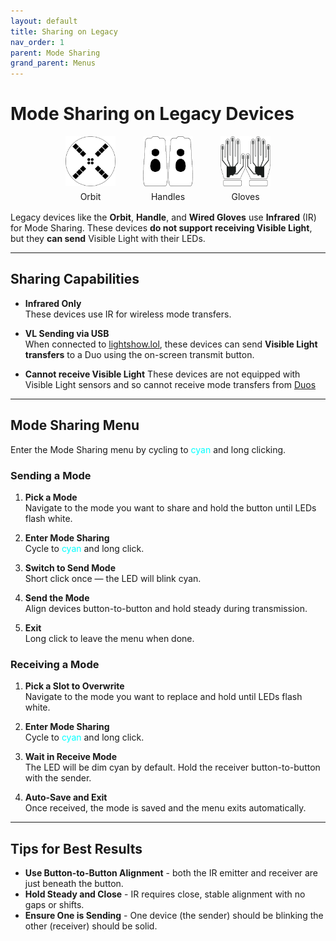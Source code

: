 ```yaml
---
layout: default
title: Sharing on Legacy
nav_order: 1
parent: Mode Sharing
grand_parent: Menus
---
```


<style>
.device-grid {
  display: flex;
  justify-content: center;
  gap: 1.5rem;
  margin: 1rem 0;
}
.device-card {
  display: flex;
  flex-direction: column;
  align-items: center;
  text-align: center;
  width: 100px;
}
.device-card img {
  width: 80px;
  height: 80px;
  object-fit: contain;
  margin-bottom: 0.5rem;
}
</style>

# Mode Sharing on Legacy Devices

<div class="device-grid">
  <div class="device-card">
    <img src="assets/images/orbit-logo-square-512.png" alt="Vortex Orbit">
    <div>Orbit</div>
  </div>
  <div class="device-card">
    <img src="assets/images/handle-logo-square-512.png" alt="Omega Handle">
    <div>Handles</div>
  </div>
  <div class="device-card">
    <img src="assets/images/gloves-logo-square-512.png" alt="Vortex Glove">
    <div>Gloves</div>
  </div>
</div>

Legacy devices like the **Orbit**, **Handle**, and **Wired Gloves** use **Infrared** (IR) for Mode Sharing. These devices **do not support receiving Visible Light**, but they **can send** Visible Light with their LEDs.

---

## Sharing Capabilities

- **Infrared Only**  
  These devices use IR for wireless mode transfers. 

- **VL Sending via USB**  
  When connected to [lightshow.lol](https://lightshow.lol), these devices can send **Visible Light transfers** to a Duo using the on-screen transmit button.

- **Cannot receive Visible Light**
  These devices are not equipped with Visible Light sensors and so cannot receive mode transfers from [Duos](duo_guide.html)

---

## Mode Sharing Menu

Enter the Mode Sharing menu by cycling to <span style="color: #00ffff;">cyan</span> and long clicking.

### Sending a Mode

1. **Pick a Mode**  
   Navigate to the mode you want to share and hold the button until LEDs flash white.

2. **Enter Mode Sharing**  
   Cycle to <span style="color: #00ffff;">cyan</span> and long click.

3. **Switch to Send Mode**  
   Short click once — the LED will blink cyan.

4. **Send the Mode**  
   Align devices button-to-button and hold steady during transmission.

5. **Exit**  
   Long click to leave the menu when done.

### Receiving a Mode

1. **Pick a Slot to Overwrite**  
   Navigate to the mode you want to replace and hold until LEDs flash white.

2. **Enter Mode Sharing**  
   Cycle to <span style="color: #00ffff;">cyan</span> and long click.

3. **Wait in Receive Mode**  
   The LED will be dim cyan by default. Hold the receiver button-to-button with the sender.

4. **Auto-Save and Exit**  
   Once received, the mode is saved and the menu exits automatically.

---

## Tips for Best Results

- **Use Button-to-Button Alignment** - both the IR emitter and receiver are just beneath the button.
- **Hold Steady and Close** - IR requires close, stable alignment with no gaps or shifts.
- **Ensure One is Sending** - One device (the sender) should be blinking the other (receiver) should be solid.

